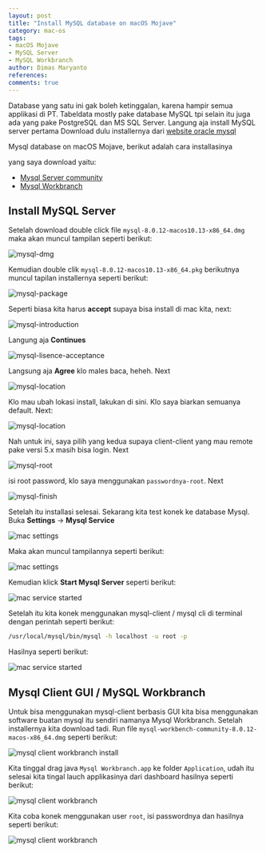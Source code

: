 ```yaml
---
layout: post
title: "Install MySQL database on macOS Mojave"
category: mac-os
tags: 
- macOS Mojave
- MySQL Server
- MySQL Workbranch
author: Dimas Maryanto
references:
comments: true
---
```


Database yang satu ini gak boleh ketinggalan, karena hampir semua applikasi di PT. Tabeldata mostly pake database MySQL tpi selain itu juga ada yang pake PostgreSQL dan MS SQL Server. Langung aja install MySQL server pertama Download dulu installernya dari [website oracle mysql](https://dev.mysql.com/downloads/)

Mysql database on macOS Mojave, berikut adalah cara installasinya

<!--more-->

yang saya download yaitu:

- [Mysql Server community](https://dev.mysql.com/downloads/mysql/)
- [Mysql Workbranch](https://dev.mysql.com/downloads/workbench/)

## Install MySQL Server

Setelah download double click file `mysql-8.0.12-macos10.13-x86_64.dmg` maka akan muncul tampilan seperti berikut:

![mysql-dmg]({{site.baseurl}}/assets/img/posts/mysql-on-macos/mysql-package.png)

Kemudian double clik `mysql-8.0.12-macos10.13-x86_64.pkg` berikutnya muncul tapilan installernya seperti berikut:

![mysql-package]({{site.baseurl}}/assets/img/posts/mysql-on-macos/mysql-mac-security-accept.png)

Seperti biasa kita harus **accept** supaya bisa install di mac kita, next:

![mysql-introduction]({{site.baseurl}}/assets/img/posts/mysql-on-macos/mysql-introduction.png)

Langung aja **Continues**

![mysql-lisence-acceptance]({{site.baseurl}}/assets/img/posts/mysql-on-macos/mysql-lisence-accept.png)

Langsung aja **Agree** klo males baca, heheh. Next

![mysql-location]({{site.baseurl}}/assets/img/posts/mysql-on-macos/mysql-location-install.png)

Klo mau ubah lokasi install, lakukan di sini. Klo saya biarkan semuanya default. Next:

![mysql-location]({{site.baseurl}}/assets/img/posts/mysql-on-macos/mysql-legacy-password.png)

Nah untuk ini, saya pilih yang kedua supaya client-client yang mau remote pake versi 5.x masih bisa login. Next

![mysql-root]({{site.baseurl}}/assets/img/posts/mysql-on-macos/mysql-root-password.png)

isi root password, klo saya menggunakan `passwordnya-root`. Next

![mysql-finish]({{site.baseurl}}/assets/img/posts/mysql-on-macos/mysql-summary.png)

Setelah itu installasi selesai. Sekarang kita test konek ke database Mysql. Buka **Settings** -> **Mysql Service**

![mac settings]({{site.baseurl}}/assets/img/posts/mysql-on-macos/settings.png)

Maka akan muncul tampilannya seperti berikut:

![mac settings]({{site.baseurl}}/assets/img/posts/mysql-on-macos/mysql-service.png)

Kemudian klick **Start Mysql Server** seperti berikut:

![mac service started]({{site.baseurl}}/assets/img/posts/mysql-on-macos/mysql-service-started.png)

Setelah itu kita konek menggunakan mysql-client / mysql cli di terminal dengan perintah seperti berikut:

```bash
/usr/local/mysql/bin/mysql -h localhost -u root -p
```

Hasilnya seperti berikut:

![mac service started]({{site.baseurl}}/assets/img/posts/mysql-on-macos/mysql-connect-client.png)

## Mysql Client GUI / MySQL Workbranch

Untuk bisa menggunakan mysql-client berbasis GUI kita bisa menggunakan software buatan mysql itu sendiri namanya Mysql Workbranch. Setelah installernya kita download tadi. Run file `mysql-workbench-community-8.0.12-macos-x86_64.dmg` seperti berikut:

![mysql client workbranch install]({{site.baseurl}}/assets/img/posts/mysql-on-macos/mysql-workbranch-install.png)

Kita tinggal drag java `Mysql Workbranch.app` ke folder `Application`, udah itu selesai kita tingal lauch applikasinya dari dashboard hasilnya seperti berikut:

![mysql client workbranch]({{site.baseurl}}/assets/img/posts/mysql-on-macos/mysql-workbranch.png)

Kita coba konek menggunakan user `root`, isi passwordnya dan hasilnya seperti berikut:

![mysql client workbranch]({{site.baseurl}}/assets/img/posts/mysql-on-macos/mysql-workbranch-connect.png)